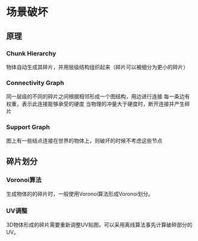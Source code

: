 # 场景破坏

## 原理

### Chunk Hierarchy
物体自动生成其碎片，并用层级结构组织起来（碎片可以被细分为更小的碎片）

### Connectivity Graph
同一层级的不同的碎片之间根据相邻形成一个图结构，用边进行连接
每一条边有权重，表示此连接能够承受的硬度
当物理的冲量大于硬度时，断开连接并产生碎片

### Support Graph
图上有一些结点连接在世界的物体上，则破坏的时候不考虑这些节点

## 碎片划分 

### Voronoi算法
生成物体的的碎片时，一般使用Voronoi算法形成Voronoi划分。

### UV调整
3D物体形成的碎片需要重新调整UV贴图，可以采用离线算法事先计算破碎部分的UV。